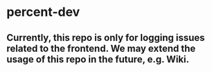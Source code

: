 # percent-dev

## Currently, this repo is only for logging issues related to the frontend. We may extend the usage of this repo in the future, e.g. Wiki.

